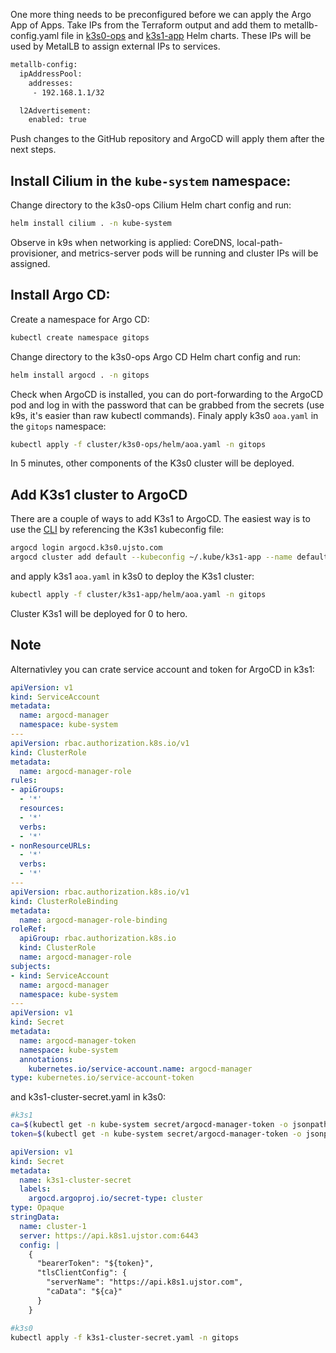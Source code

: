 One more thing needs to be preconfigured before we can apply the Argo App of Apps. Take IPs from the Terraform output and add them to metallb-config.yaml file in [k3s0-ops](https://github.com/Ujstor/k3s-single-node-multi-cluster-iac/blob/master/cluster/k3s0-ops/helm/system/metallb-config/values.yaml) and [k3s1-app](https://github.com/Ujstor/k3s-single-node-multi-cluster-iac/blob/master/cluster/k3s1-app/helm/system/metallb-config/values.yaml) Helm charts. These IPs will be used by MetalLB to assign external IPs to services.

```bash
metallb-config:
  ipAddressPool:
    addresses:
     - 192.168.1.1/32

  l2Advertisement:
    enabled: true
```
Push changes to the GitHub repository and ArgoCD will apply them after the next steps.

## Install Cilium in the `kube-system` namespace:

Change directory to the k3s0-ops Cilium Helm chart config and run:

```bash
helm install cilium . -n kube-system
```
Observe in k9s when networking is applied: CoreDNS, local-path-provisioner, and metrics-server pods will be running and cluster IPs will be assigned.

## Install Argo CD:

Create a namespace for Argo CD:

```bash
kubectl create namespace gitops
```

Change directory to the k3s0-ops Argo CD Helm chart config and run:

```bash
helm install argocd . -n gitops
```
Check when ArgoCD is installed, you can do port-forwarding to the ArgoCD pod and log in with the password that can be grabbed from the secrets (use k9s, it's easier than raw kubectl commands). Finaly apply k3s0 `aoa.yaml` in the `gitops` namespace:

```bash
kubectl apply -f cluster/k3s0-ops/helm/aoa.yaml -n gitops
```
In 5 minutes, other components of the K3s0 cluster will be deployed.

## Add K3s1 cluster to ArgoCD

There are a couple of ways to add K3s1 to ArgoCD. The easiest way is to use the [CLI](https://kostis-argo-cd.readthedocs.io/en/refresh-docs/getting_started/install_cli/
) by referencing the K3s1 kubeconfig file:

```bash
argocd login argocd.k3s0.ujsto.com
argocd cluster add default --kubeconfig ~/.kube/k3s1-app --name default --grpc-web
```

and apply k3s1 `aoa.yaml` in k3s0 to deploy the K3s1 cluster:

```bash
kubectl apply -f cluster/k3s1-app/helm/aoa.yaml -n gitops
```
Cluster K3s1 will be deployed for 0 to hero.

## Note
Alternativley you can crate service account and token for ArgoCD in k3s1:

```yaml
apiVersion: v1
kind: ServiceAccount
metadata:
  name: argocd-manager
  namespace: kube-system
---
apiVersion: rbac.authorization.k8s.io/v1
kind: ClusterRole
metadata:
  name: argocd-manager-role
rules:
- apiGroups:
  - '*'
  resources:
  - '*'
  verbs:
  - '*'
- nonResourceURLs:
  - '*'
  verbs:
  - '*'
---
apiVersion: rbac.authorization.k8s.io/v1
kind: ClusterRoleBinding
metadata:
  name: argocd-manager-role-binding
roleRef:
  apiGroup: rbac.authorization.k8s.io
  kind: ClusterRole
  name: argocd-manager-role
subjects:
- kind: ServiceAccount
  name: argocd-manager
  namespace: kube-system
---
apiVersion: v1
kind: Secret
metadata:
  name: argocd-manager-token
  namespace: kube-system
  annotations:
    kubernetes.io/service-account.name: argocd-manager
type: kubernetes.io/service-account-token
```

and k3s1-cluster-secret.yaml in k3s0:

```bash
#k3s1
ca=$(kubectl get -n kube-system secret/argocd-manager-token -o jsonpath='{.data.ca\.crt}')
token=$(kubectl get -n kube-system secret/argocd-manager-token -o jsonpath='{.data.token}' | base64 --decode)

```

```yaml
apiVersion: v1
kind: Secret
metadata:
  name: k3s1-cluster-secret
  labels:
    argocd.argoproj.io/secret-type: cluster
type: Opaque
stringData:
  name: cluster-1
  server: https://api.k8s1.ujstor.com:6443
  config: |
    {
      "bearerToken": "${token}",
      "tlsClientConfig": {
        "serverName": "https://api.k8s1.ujstor.com",
        "caData": "${ca}"
      }
    }
```

```bash
#k3s0
kubectl apply -f k3s1-cluster-secret.yaml -n gitops
```

